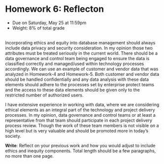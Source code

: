 # Homework 6: Reflecton

- Due on Saturday, May 25 at 11:59pm
- Weight: 8% of total grade

<br>
Incorporating ethics and equity into database management should always include data privacy and security consideration. In my opinion those two attributes must be treated seriously in the current world. There should be a data governance and control team being engaged to ensure the data is classified correctly and managed/used within technology processes accordingly. We can use an example of customer and vendor data that was analyzed in Homework-4 and Homework-5. Both customer and vendor data should be handled confidentially and any data analysis with these data elements should adhere to the processes set by enterprise protect teams and the access to these data elements should be given only to the restricted number of authorized users.

I have extensive experience in working with data, where we are considering ethical elements as an integral part of the technology and project delivery processes. In my opinion, data governance and control teams or at least a representative from that team should participate in each project delivery process review. Though the work of these team members is not visible on a high level but is very valuable and should be promoted more in today’s society.
<br>


**Write**: Reflect on your previous work and how you would adjust to include ethics and inequity components. Total length should be a few paragraphs, no more than one page.
